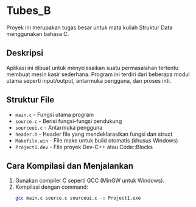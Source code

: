# Tubes_B

Proyek ini merupakan tugas besar untuk mata kuliah Struktur Data menggunakan bahasa C.

## Deskripsi

Aplikasi ini dibuat untuk menyelesaikan suatu permasalahan tertentu membuat mesin kasir sederhana. Program ini terdiri dari beberapa modul utama seperti input/output, antarmuka pengguna, dan proses inti.

## Struktur File

- `main.c` - Fungsi utama program
- `source.c` - Berisi fungsi-fungsi pendukung
- `sourceui.c` - Antarmuka pengguna
- `header.h` - Header file yang mendeklarasikan fungsi dan struct
- `Makefile.win` - File make untuk build otomatis (khusus Windows)
- `Project1.dev` - File proyek Dev-C++ atau Code::Blocks

## Cara Kompilasi dan Menjalankan

1. Gunakan compiler C seperti GCC (MinGW untuk Windows).
2. Kompilasi dengan command:
   ```bash
   gcc main.c source.c sourceui.c -o Project1.exe
